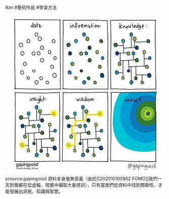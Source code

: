 #zn #藝術作品 #學習方法

![](EinO1U5X0CY5X5E.png)
scource:gapingvoid
資料本身毫無意義（由於[[202010100952 FOMO]]我們一天到晚都在從虛擬、現實中攝取大量資訊），只有當我們從資料中找到關聯性，才能發展出洞見、知識與智慧。
